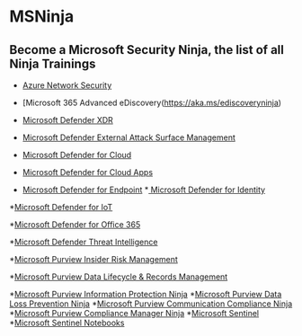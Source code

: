# MSNinja
## Become a Microsoft Security Ninja, the list of all Ninja Trainings


* [Azure Network Security](https://techcommunity.microsoft.com/t5/azure-network-security/azure-network-security-ninja-training/ba-p/2356101)

* [Microsoft 365 Advanced eDiscovery(https://aka.ms/ediscoveryninja)
* [Microsoft Defender XDR](https://aka.ms/M365Ninja)
* [Microsoft Defender External Attack Surface Management](https://aka.ms/MDEASMNinja)
* [Microsoft Defender for Cloud](https://aka.ms/SecurityCommunity/MDC/Ninja)

* [Microsoft Defender for Cloud Apps]()

* [Microsoft Defender for Endpoint]()
*[ Microsoft Defender for Identity]()


*[Microsoft Defender for IoT]()

*[Microsoft Defender for Office 365]()

*[Microsoft Defender Threat Intelligence]()

*[Microsoft Purview Insider Risk Management]()

*[Microsoft Purview Data Lifecycle & Records Management]()

*[Microsoft Purview Information Protection Ninja]()
*[Microsoft Purview Data Loss Prevention Ninja]()
*[Microsoft Purview Communication Compliance Ninja]()
*[Microsoft Purview Compliance Manager Ninja]()
*[Microsoft Sentinel]()
*[Microsoft Sentinel Notebooks]()
